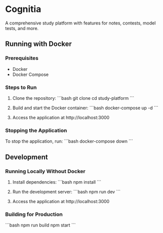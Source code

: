 # Cognitia

A comprehensive study platform with features for notes, contests, model tests, and more.

## Running with Docker

### Prerequisites

- Docker
- Docker Compose

### Steps to Run

1. Clone the repository:
   \`\`\`bash
   git clone <repository-url>
   cd study-platform
   \`\`\`

2. Build and start the Docker container:
   \`\`\`bash
   docker-compose up -d
   \`\`\`

3. Access the application at http://localhost:3000

### Stopping the Application

To stop the application, run:
\`\`\`bash
docker-compose down
\`\`\`

## Development

### Running Locally Without Docker

1. Install dependencies:
   \`\`\`bash
   npm install
   \`\`\`

2. Run the development server:
   \`\`\`bash
   npm run dev
   \`\`\`

3. Access the application at http://localhost:3000

### Building for Production

\`\`\`bash
npm run build
npm start
\`\`\`
